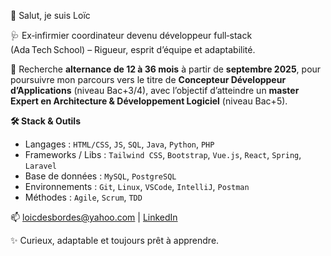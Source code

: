 👋 Salut, je suis Loïc  

🩺 Ex‑infirmier coordinateur devenu développeur full‑stack (Ada Tech School) – Rigueur, esprit d’équipe et adaptabilité. 

🔎 Recherche **alternance de 12 à 36 mois** à partir de **septembre 2025**, pour poursuivre mon parcours vers le titre de **Concepteur Développeur d’Applications** (niveau Bac+3/4), avec l’objectif d’atteindre un **master Expert en Architecture & Développement Logiciel** (niveau Bac+5).

**🛠️ Stack & Outils**
- Langages : `HTML/CSS`, `JS`, `SQL`, `Java`, `Python`, `PHP`  
- Frameworks / Libs : `Tailwind CSS`, `Bootstrap`, `Vue.js`, `React`, `Spring`, `Laravel`
- Base de données : `MySQL`, `PostgreSQL`  
- Environnements : `Git`, `Linux`, `VSCode`, `IntelliJ`, `Postman`   
- Méthodes : `Agile`, `Scrum`, `TDD`

📫 [loicdesbordes@yahoo.com](mailto:loicdesbordes@yahoo.com) | [LinkedIn](https://www.linkedin.com/in/loïc-desbordes-developpeur)  

✨ Curieux, adaptable et toujours prêt à apprendre. 
